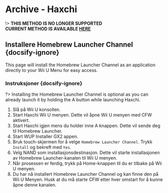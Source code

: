 # Archive - Haxchi

!> **THIS METHOD IS NO LONGER SUPPORTED**  
**CURRENT METHOD IS AVAILABLE [HERE](../../introduction)**

## Installere Homebrew Launcher Channel {docsify-ignore}

This page will install the Homebrew Launcher Channel as an application directly to your Wii U Menu for easy access.

### Instruksjoner {docsify-ignore}

?> Installing the Homebrew Launcher Channel is optional as you can already launch it by holding the A button while launching Haxchi.

1. Slå på Wii U konsollen.
1. Start Haxchi Wii U menyen. Dette vil åpne Wii U menyen med CFW aktivert.
1. Start Haxchi igjen mens du holder inne A knappen. Dette vil sende deg til Homebrew Launcher.
1. Start WUP Installer GX2 appen.
1. Bruk touch-skjermen for å velge `Homebrew Launcher Channel`. Trykk `Install` og bekreft med `Yes`.
1. Velg NAND som installasjonsdestinasjon. Dette vil starte installasjonen av Homebrew Launcher-kanalen til Wii U menyen.
1. Når prosessen er ferdig, trykk på Home-knappen til du er tilbake på Wii U menyen.
1. Du har nå installert Homebrew Launcher Channel og kan finne den på Wii U Menyen. Husk at du må starte CFW etter hver omstart for å kunne åpne denne kanalen.